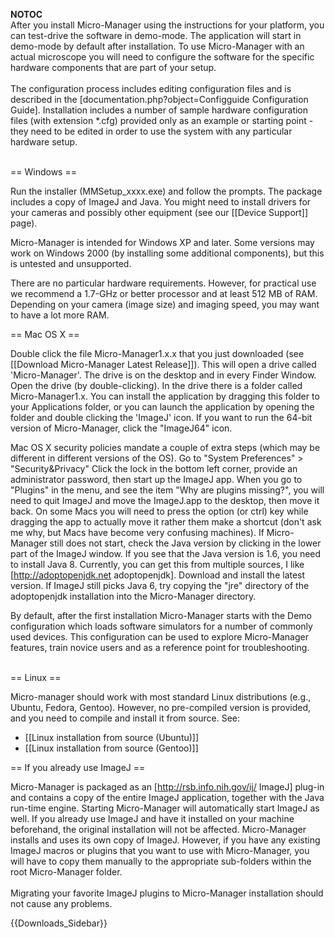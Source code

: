 __NOTOC__
<br /> After you install Micro-Manager using the instructions for your platform, you can test-drive the software in demo-mode. The application will start in demo-mode by default after installation. To use Micro-Manager with an actual microscope you will need to configure the software for the specific hardware components that are part of your setup.<br /><br /> The configuration process includes editing configuration files and is described in the [documentation.php?object=Configguide Configuration Guide]. Installation includes a number of sample hardware configuration files (with extension *.cfg) provided only as an example or starting point - they need to be edited in order to use the system with any particular hardware setup.<br /><br />

== Windows ==

Run the installer (MMSetup_xxxx.exe) and follow the prompts. The package includes a copy of ImageJ and Java. You might need to install drivers for your cameras and possibly other equipment (see our [[Device Support]] page).

Micro-Manager is intended for Windows XP and later. Some versions may work on Windows 2000 (by installing some additional components), but this is untested and unsupported.

There are no particular hardware requirements. However, for practical use we recommend a 1.7-GHz or better processor and at least 512 MB of RAM. Depending on your camera (image size) and imaging speed, you may want to have a lot more RAM.

== Mac OS X ==

Double click the file Micro-Manager1.x.x that you just downloaded (see [[Download Micro-Manager Latest Release]]). This will open a drive called 'Micro-Manager'. The drive is on the desktop and in every Finder Window. Open the drive (by double-clicking). In the drive there is a folder called Micro-Manager1.x. You can install the application by dragging this folder to your Applications folder, or you can launch the application by opening the folder and double clicking the 'ImageJ' icon.  If you want to run the 64-bit version of Micro-Manager, click the "ImageJ64" icon. 

Mac OS X security policies mandate a couple of extra steps (which may be different in different versions of the OS). Go to "System Preferences" > "Security&Privacy" Click the lock in the bottom left corner, provide an administrator password, then start up the ImageJ app. When you go to "Plugins" in the menu, and see the item "Why are plugins missing?", you will need to quit ImageJ and move the ImageJ.app to the desktop, then move it back.  On some Macs you will need to press the option (or ctrl) key while dragging the app to actually move it rather them make a shortcut (don't ask me why, but Macs have become very confusing machines). If Micro-Manager still does not start, check the Java version by clicking in the lower part of the ImageJ window.  If you see that the Java version is 1.6, you need to install Java 8.  Currently, you can get this from multiple sources, I like [http://adoptopenjdk.net adoptopenjdk].  Download and install the latest version.  If ImageJ still picks Java 6, try copying the "jre" directory of the adoptopenjdk installation into the Micro-Manager directory. 

By default, after the first installation Micro-Manager starts with the Demo configuration which loads software simulators for a number of commonly used devices. This configuration can be used to explore Micro-Manager features, train novice users and as a reference point for troubleshooting.<br /><br />

== Linux ==

Micro-manager should work with most standard Linux distributions (e.g., Ubuntu, Fedora, Gentoo). However, no pre-compiled version is provided, and you need to compile and install it from source. See:
* [[Linux installation from source (Ubuntu)]]
* [[Linux installation from source (Gentoo)]]

== If you already use ImageJ ==

Micro-Manager is packaged as an [http://rsb.info.nih.gov/ij/ ImageJ] plug-in and contains a copy of the entire ImageJ application, together with the Java run-time engine. Starting Micro-Manager will automatically start ImageJ as well. If you already use ImageJ and have it installed on your machine beforehand, the original installation will not be affected. Micro-Manager installs and uses its own copy of ImageJ. However, if you have any existing ImageJ macros or plugins that you want to use with Micro-Manager, you will have to copy them manually to the appropriate sub-folders within the root Micro-Manager folder.<br /><br /> Migrating your favorite ImageJ plugins to Micro-Manager installation should not cause any problems.

{{Downloads_Sidebar}}
